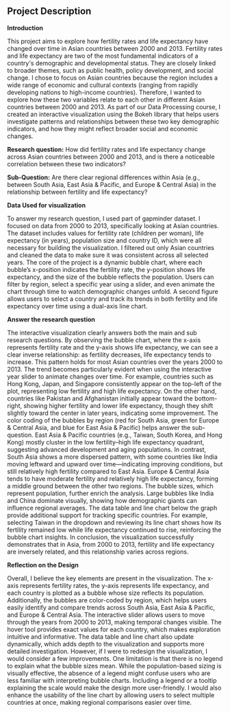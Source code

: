 ## Project Description

**Introduction**

This project aims to explore how fertility rates and life expectancy have changed over time in Asian countries between 2000 and 2013. Fertility rates and life expectancy are two of the most fundamental indicators of a country's demographic and developmental status. They are closely linked to broader themes, such as public health, policy development, and social change. I chose to focus on Asian countries because the region includes a wide range of economic and cultural contexts (ranging from rapidly developing nations to high-income countries). Therefore, I wanted to explore how these two variables relate to each other in different Asian countries between 2000 and 2013. As part of our Data Processing course, I created an interactive visualization using the Bokeh library that helps users investigate patterns and relationships between these two key demographic indicators, and how they might reflect broader social and economic changes.

**Research question:** How did fertility rates and life expectancy change across Asian countries between 2000 and 2013, and is there a noticeable correlation between these two indicators?

**Sub-Question:** Are there clear regional differences within Asia (e.g., between South Asia, East Asia & Pacific, and Europe & Central Asia) in the relationship between fertility and life expectancy?

**Data Used for visualization**

To answer my research question, I used part of gapminder dataset. I focused on data from 2000 to 2013, specifically looking at Asian countries. The dataset includes values for fertility rate (children per woman), life expectancy (in years), population size and country ID, which were all necessary for building the visualization. I filtered out only Asian countries and cleaned the data to make sure it was consistent across all selected years. 
The core of the project is a dynamic bubble chart, where each bubble’s x-position indicates the fertility rate, the y-position shows life expectancy, and the size of the bubble reflects the population. Users can filter by region, select a specific year using a slider, and even animate the chart through time to watch demographic changes unfold. A second figure allows users to select a country and track its trends in both fertility and life expectancy over time using a dual-axis line chart.

**Answer the research question**

The interactive visualization clearly answers both the main and sub research questions.
By observing the bubble chart, where the x-axis represents fertility rate and the y-axis shows life expectancy, we can see a clear inverse relationship: as fertility decreases, life expectancy tends to increase. This pattern holds for most Asian countries over the years 2000 to 2013. The trend becomes particularly evident when using the interactive year slider to animate changes over time. For example, countries such as Hong Kong, Japan, and Singapore consistently appear on the top-left of the plot, representing low fertility and high life expectancy. On the other hand, countries like Pakistan and Afghanistan initially appear toward the bottom-right, showing higher fertility and lower life expectancy, though they shift slightly toward the center in later years, indicating some improvement.
The color coding of the bubbles by region (red for South Asia, green for Europe & Central Asia, and blue for East Asia & Pacific) helps answer the sub-question. East Asia & Pacific countries (e.g., Taiwan, South Korea, and Hong Kong) mostly cluster in the low fertility–high life expectancy quadrant, suggesting advanced development and aging populations. In contrast, South Asia shows a more dispersed pattern, with some countries like India moving leftward and upward over time—indicating improving conditions, but still relatively high fertility compared to East Asia. Europe & Central Asia tends to have moderate fertility and relatively high life expectancy, forming a middle ground between the other two regions. The bubble sizes, which represent population, further enrich the analysis. Large bubbles like India and China dominate visually, showing how demographic giants can influence regional averages. 
The data table and line chart below the graph provide additional support for tracking specific countries. For example, selecting Taiwan in the dropdown and reviewing its line chart shows how its fertility remained low while life expectancy continued to rise, reinforcing the bubble chart insights.
In conclusion, the visualization successfully demonstrates that in Asia, from 2000 to 2013, fertility and life expectancy are inversely related, and this relationship varies across regions.

**Reflection on the Design**

Overall, I believe the key elements are present in the visualization. The x-axis represents fertility rates, the y-axis represents life expectancy, and each country is plotted as a bubble whose size reflects its population. Additionally, the bubbles are color-coded by region, which helps users easily identify and compare trends across South Asia, East Asia & Pacific, and Europe & Central Asia. The interactive slider allows users to move through the years from 2000 to 2013, making temporal changes visible. The hover tool provides exact values for each country, which makes exploration intuitive and informative. The data table and line chart also update dynamically, which adds depth to the visualization and supports more detailed investigation.
However, if I were to redesign the visualization, I would consider a few improvements. One limitation is that there is no legend to explain what the bubble sizes mean. While the population-based sizing is visually effective, the absence of a legend might confuse users who are less familiar with interpreting bubble charts. Including a legend or a tooltip explaining the scale would make the design more user-friendly. I would also enhance the usability of the line chart by allowing users to select multiple countries at once, making regional comparisons easier over time. 







